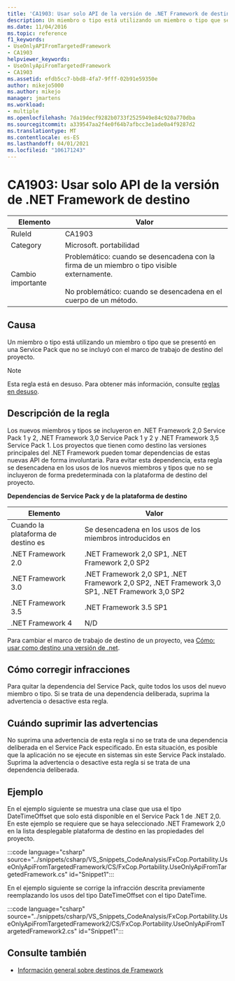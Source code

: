 ```yaml
---
title: 'CA1903: Usar solo API de la versión de .NET Framework de destino'
description: Un miembro o tipo está utilizando un miembro o tipo que se presentó en una Service Pack que no se incluyó con el marco de trabajo de destino del proyecto.
ms.date: 11/04/2016
ms.topic: reference
f1_keywords:
- UseOnlyAPIFromTargetedFramework
- CA1903
helpviewer_keywords:
- UseOnlyApiFromTargetedFramework
- CA1903
ms.assetid: efdb5cc7-bbd8-4fa7-9fff-02b91e59350e
author: mikejo5000
ms.author: mikejo
manager: jmartens
ms.workload:
- multiple
ms.openlocfilehash: 7da19decf9282b0733f2525949e84c920a770dba
ms.sourcegitcommit: a339547aa2f4e0f64b7afbcc3e1ade0a4f9287d2
ms.translationtype: MT
ms.contentlocale: es-ES
ms.lasthandoff: 04/01/2021
ms.locfileid: "106171243"
---
```

# <a name="ca1903-use-only-api-from-targeted-framework"></a>CA1903: Usar solo API de la versión de .NET Framework de destino

|Elemento|Valor|
|-|-|
|RuleId|CA1903|
|Category|Microsoft. portabilidad|
|Cambio importante|Problemático: cuando se desencadena con la firma de un miembro o tipo visible externamente.<br /><br /> No problemático: cuando se desencadena en el cuerpo de un método.|

## <a name="cause"></a>Causa
Un miembro o tipo está utilizando un miembro o tipo que se presentó en una Service Pack que no se incluyó con el marco de trabajo de destino del proyecto.

> [!NOTE]
> Esta regla está en desuso. Para obtener más información, consulte [reglas en desuso](fxcop-unported-deprecated-rules.md).

## <a name="rule-description"></a>Descripción de la regla
Los nuevos miembros y tipos se incluyeron en .NET Framework 2,0 Service Pack 1 y 2, .NET Framework 3,0 Service Pack 1 y 2 y .NET Framework 3,5 Service Pack 1. Los proyectos que tienen como destino las versiones principales del .NET Framework pueden tomar dependencias de estas nuevas API de forma involuntaria. Para evitar esta dependencia, esta regla se desencadena en los usos de los nuevos miembros y tipos que no se incluyeron de forma predeterminada con la plataforma de destino del proyecto.

**Dependencias de Service Pack y de la plataforma de destino**

|Elemento|Valor|
|-|-|
|Cuando la plataforma de destino es|Se desencadena en los usos de los miembros introducidos en|
|.NET Framework 2.0|.NET Framework 2,0 SP1, .NET Framework 2,0 SP2|
|.NET Framework 3.0|.NET Framework 2,0 SP1, .NET Framework 2,0 SP2, .NET Framework 3,0 SP1, .NET Framework 3,0 SP2|
|.NET Framework 3.5|.NET Framework 3.5 SP1|
|.NET Framework 4|N/D|

Para cambiar el marco de trabajo de destino de un proyecto, vea [Cómo: usar como destino una versión de .net](../ide/visual-studio-multi-targeting-overview.md).

## <a name="how-to-fix-violations"></a>Cómo corregir infracciones
Para quitar la dependencia del Service Pack, quite todos los usos del nuevo miembro o tipo. Si se trata de una dependencia deliberada, suprima la advertencia o desactive esta regla.

## <a name="when-to-suppress-warnings"></a>Cuándo suprimir las advertencias
No suprima una advertencia de esta regla si no se trata de una dependencia deliberada en el Service Pack especificado. En esta situación, es posible que la aplicación no se ejecute en sistemas sin este Service Pack instalado. Suprima la advertencia o desactive esta regla si se trata de una dependencia deliberada.

## <a name="example"></a>Ejemplo
En el ejemplo siguiente se muestra una clase que usa el tipo DateTimeOffset que solo está disponible en el Service Pack 1 de .NET 2,0. En este ejemplo se requiere que se haya seleccionado .NET Framework 2,0 en la lista desplegable plataforma de destino en las propiedades del proyecto.

:::code language="csharp" source="../snippets/csharp/VS_Snippets_CodeAnalysis/FxCop.Portability.UseOnlyApiFromTargetedFramework/CS/FxCop.Portability.UseOnlyApiFromTargetedFramework.cs" id="Snippet1":::

En el ejemplo siguiente se corrige la infracción descrita previamente reemplazando los usos del tipo DateTimeOffset con el tipo DateTime.

:::code language="csharp" source="../snippets/csharp/VS_Snippets_CodeAnalysis/FxCop.Portability.UseOnlyApiFromTargetedFramework2/CS/FxCop.Portability.UseOnlyApiFromTargetedFramework2.cs" id="Snippet1":::

## <a name="see-also"></a>Consulte también

- [Información general sobre destinos de Framework](../ide/visual-studio-multi-targeting-overview.md)
